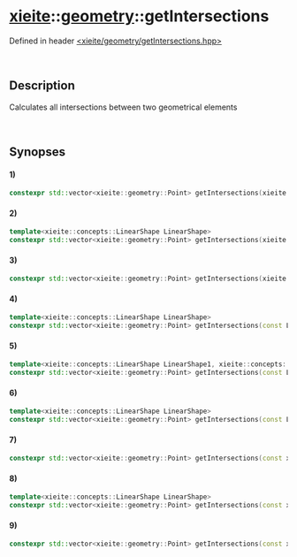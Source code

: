 # [xieite](../xieite.md)\:\:[geometry](../geometry.md)\:\:getIntersections
Defined in header [<xieite/geometry/getIntersections.hpp>](../../include/xieite/geometry/getIntersections.hpp)

&nbsp;

## Description
Calculates all intersections between two geometrical elements

&nbsp;

## Synopses
#### 1)
```cpp
constexpr std::vector<xieite::geometry::Point> getIntersections(xieite::geometry::Point point1, xieite::geometry::Point point2) noexcept;
```
#### 2)
```cpp
template<xieite::concepts::LinearShape LinearShape>
constexpr std::vector<xieite::geometry::Point> getIntersections(xieite::geometry::Point point, const LinearShape& linearShape) noexcept;
```
#### 3)
```cpp
constexpr std::vector<xieite::geometry::Point> getIntersections(xieite::geometry::Point point, const xieite::geometry::Polygon& polygon) noexcept;
```
#### 4)
```cpp
template<xieite::concepts::LinearShape LinearShape>
constexpr std::vector<xieite::geometry::Point> getIntersections(const LinearShape& linearShape, xieite::geometry::Point point) noexcept;
```
#### 5)
```cpp
template<xieite::concepts::LinearShape LinearShape1, xieite::concepts::LinearShape LinearShape2>
constexpr std::vector<xieite::geometry::Point> getIntersections(const LinearShape1& linearShape1, const LinearShape2& linearShape2) noexcept;
```
#### 6)
```cpp
template<xieite::concepts::LinearShape LinearShape>
constexpr std::vector<xieite::geometry::Point> getIntersections(const LinearShape& linearShape, const xieite::geometry::Polygon& polygon) noexcept;
```
#### 7)
```cpp
constexpr std::vector<xieite::geometry::Point> getIntersections(const xieite::geometry::Polygon& polygon, xieite::geometry::Point point) noexcept;
```
#### 8)
```cpp
template<xieite::concepts::LinearShape LinearShape>
constexpr std::vector<xieite::geometry::Point> getIntersections(const xieite::geometry::Polygon& polygon, const LinearShape& linearShape) noexcept;
```
#### 9)
```cpp
constexpr std::vector<xieite::geometry::Point> getIntersections(const xieite::geometry::Polygon& polygon1, const xieite::geometry::Polygon& polygon2) noexcept;
```
